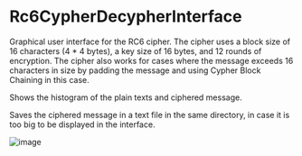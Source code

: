 # Rc6CypherDecypherInterface
Graphical user interface for the RC6 cipher. The cipher uses a block size of 16 characters (4 * 4 bytes), a key size of 16 bytes, and 12 rounds of encryption. The cipher also works for cases where the message exceeds 16 characters in size by padding the message and using Cypher Block Chaining in this case.

Shows the histogram of the plain texts and ciphered message.

Saves the ciphered message in a text file in the same directory, in case it is too big to be displayed in the interface.

![image](https://github.com/FlaviusMiron/Rc6CipherDecipherInterface/assets/100422650/952bc897-b21f-4316-8d7d-45d94f9219d0)



